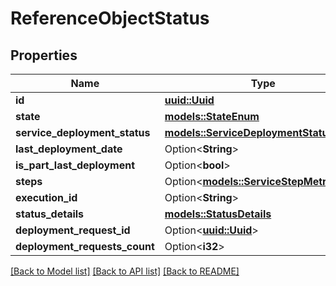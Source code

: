 # ReferenceObjectStatus

## Properties

Name | Type | Description | Notes
------------ | ------------- | ------------- | -------------
**id** | [**uuid::Uuid**](uuid::Uuid.md) |  | 
**state** | [**models::StateEnum**](StateEnum.md) |  | 
**service_deployment_status** | [**models::ServiceDeploymentStatusEnum**](ServiceDeploymentStatusEnum.md) |  | 
**last_deployment_date** | Option<**String**> |  | [optional]
**is_part_last_deployment** | Option<**bool**> |  | [optional]
**steps** | Option<[**models::ServiceStepMetrics**](ServiceStepMetrics.md)> |  | [optional]
**execution_id** | Option<**String**> |  | [optional]
**status_details** | [**models::StatusDetails**](StatusDetails.md) |  | 
**deployment_request_id** | Option<[**uuid::Uuid**](uuid::Uuid.md)> |  | [optional]
**deployment_requests_count** | Option<**i32**> |  | [optional]

[[Back to Model list]](../README.md#documentation-for-models) [[Back to API list]](../README.md#documentation-for-api-endpoints) [[Back to README]](../README.md)


